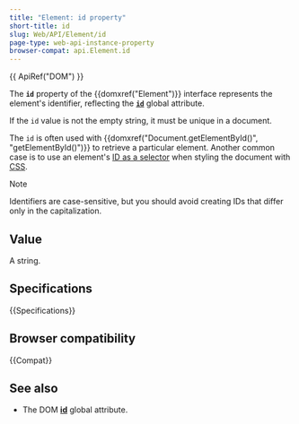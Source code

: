 ```yaml
---
title: "Element: id property"
short-title: id
slug: Web/API/Element/id
page-type: web-api-instance-property
browser-compat: api.Element.id
---
```


{{ ApiRef("DOM") }}

The **`id`** property of the {{domxref("Element")}} interface
represents the element's identifier, reflecting the
[**`id`**](/en-US/docs/Web/HTML/Reference/Global_attributes/id)
global attribute.

If the `id` value is not the empty string, it must be unique in a document.

The `id` is often used with {{domxref("Document.getElementById()", "getElementById()")}} to retrieve a particular element.
Another common case is to use an element's [ID as a selector](/en-US/docs/Web/CSS/Reference/Selectors/ID_selectors) when styling the document with [CSS](/en-US/docs/Web/CSS).

> [!NOTE]
> Identifiers are case-sensitive, but you should avoid creating
> IDs that differ only in the capitalization.

## Value

A string.

## Specifications

{{Specifications}}

## Browser compatibility

{{Compat}}

## See also

- The DOM [**id**](/en-US/docs/Web/HTML/Reference/Global_attributes/id)
  global attribute.
